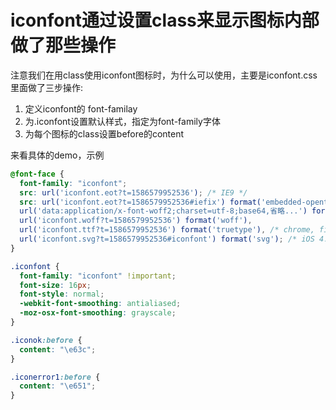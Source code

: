 # iconfont通过设置class来显示图标内部做了那些操作

注意我们在用class使用iconfont图标时，为什么可以使用，主要是iconfont.css里面做了三步操作:

1. 定义iconfont的 font-familay
2. 为.iconfont设置默认样式，指定为font-family字体
3. 为每个图标的class设置before的content

来看具体的demo，示例

```css
@font-face {
  font-family: "iconfont";
  src: url('iconfont.eot?t=1586579952536'); /* IE9 */
  src: url('iconfont.eot?t=1586579952536#iefix') format('embedded-opentype'), /* IE6-IE8 */
  url('data:application/x-font-woff2;charset=utf-8;base64,省略...') format('woff2'),
  url('iconfont.woff?t=1586579952536') format('woff'),
  url('iconfont.ttf?t=1586579952536') format('truetype'), /* chrome, firefox, opera, Safari, Android, iOS 4.2+ */
  url('iconfont.svg?t=1586579952536#iconfont') format('svg'); /* iOS 4.1- */
}

.iconfont {
  font-family: "iconfont" !important;
  font-size: 16px;
  font-style: normal;
  -webkit-font-smoothing: antialiased;
  -moz-osx-font-smoothing: grayscale;
}

.iconok:before {
  content: "\e63c";
}

.iconerror1:before {
  content: "\e651";
}
```
